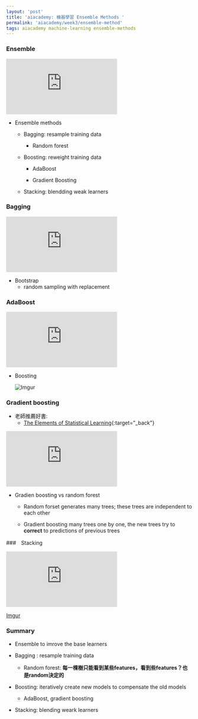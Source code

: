 ```yaml
---
layout: 'post'
title: 'aiacademy: 機器學習 Ensemble Methods '
permalink: 'aiacademy/week3/ensemble-method'
tags: aiacademy machine-learning ensemble-methods
---
```



### Ensemble 

<iframe src="https://www.youtube.com/embed/HvJsTAQ4mXY" frameborder="0" allow="accelerometer; autoplay; encrypted-media; gyroscope; picture-in-picture" allowfullscreen></iframe>

- Ensemble methods 

   - Bagging: resample training data
      
      - Random forest

   - Boosting: reweight training data

      - AdaBoost

      - Gradient Boosting


   - Stacking: blendding weak learners


### Bagging

<iframe src="https://www.youtube.com/embed/tkYoWXHf1Ok" frameborder="0" allow="accelerometer; autoplay; encrypted-media; gyroscope; picture-in-picture" allowfullscreen></iframe>

- Bootstrap
   - random sampling with replacement 


### AdaBoost

<iframe src="https://www.youtube.com/embed/G5sSqvOr7QA" frameborder="0" allow="accelerometer; autoplay; encrypted-media; gyroscope; picture-in-picture" allowfullscreen></iframe>

- Boosting

   ![Imgur](https://i.imgur.com/pEMLwKp.gif)


### Gradient boosting

- 老師推薦好書:
   - [The Elements of Statistical Learning](https://www.amazon.com/Elements-Statistical-Learning-Prediction-Statistics/dp/0387848576/ref=sr_1_1?qid=1565404502&refinements=p_lbr_one_browse-bin%3AJ.+H.+Friedman&s=books&sr=1-1){:target="_back"}

<iframe src="https://www.youtube.com/embed/sEvvfD84Qyk" frameborder="0" allow="accelerometer; autoplay; encrypted-media; gyroscope; picture-in-picture" allowfullscreen></iframe>



- Gradien boosting vs random forest 

   - Random forset generates many trees; these trees are independent to each other 

   - Gradient boosting many trees one by one, the new trees try to __correct__ to predictions of previous trees



###　Stacking 


<iframe src="https://www.youtube.com/embed/cw09YM6T2KQ" frameborder="0" allow="accelerometer; autoplay; encrypted-media; gyroscope; picture-in-picture" allowfullscreen></iframe>

[Imgur](https://i.imgur.com/mMN2ZJE.gif)


### Summary

- Ensemble to imrove the base learners 

- Bagging : resample training data 

   - Random forest: __每一棵樹只能看到某些features，看到些features？也是random決定的__


- Boosting: iteratively create new models to compensate the old models

   - AdaBoost, gradient boosting 


- Stacking: blending weark learners